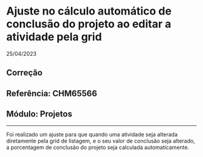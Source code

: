 # Ajuste no cálculo automático de conclusão do projeto ao editar a atividade pela grid
25/04/2023
## Correção
## Referência: CHM65566
## Módulo: Projetos
***

Foi realizado um ajuste para que quando uma atividade seja alterada diretamente pela grid de listagem, e o seu valor de conclusão seja alterado, a porcentagem de conclusão do projeto seja calculada automaticamente.